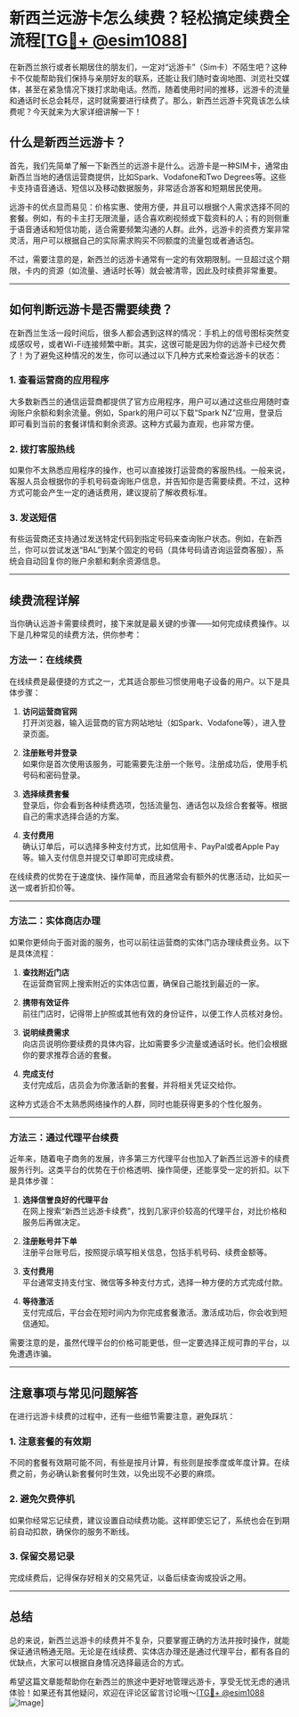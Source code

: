 # 新西兰远游卡怎么续费？轻松搞定续费全流程[[TG💪+ @esim1088](https://t.me/s/esim1088)]

在新西兰旅行或者长期居住的朋友们，一定对“远游卡”（Sim卡）不陌生吧？这种卡不仅能帮助我们保持与亲朋好友的联系，还能让我们随时查询地图、浏览社交媒体，甚至在紧急情况下拨打求助电话。然而，随着使用时间的推移，远游卡的流量和通话时长总会耗尽，这时就需要进行续费了。那么，新西兰远游卡究竟该怎么续费呢？今天就来为大家详细讲解一下！

## 什么是新西兰远游卡？

首先，我们先简单了解一下新西兰的远游卡是什么。远游卡是一种SIM卡，通常由新西兰当地的通信运营商提供，比如Spark、Vodafone和Two Degrees等。这些卡支持语音通话、短信以及移动数据服务，非常适合游客和短期居民使用。

远游卡的优点显而易见：价格实惠、使用方便，并且可以根据个人需求选择不同的套餐。例如，有的卡主打无限流量，适合喜欢刷视频或下载资料的人；有的则侧重于语音通话和短信功能，适合需要频繁沟通的人群。此外，远游卡的资费方案非常灵活，用户可以根据自己的实际需求购买不同额度的流量包或者通话包。

不过，需要注意的是，新西兰的远游卡通常有一定的有效期限制。一旦超过这个期限，卡内的资源（如流量、通话时长等）就会被清零，因此及时续费非常重要。

---

## 如何判断远游卡是否需要续费？

在新西兰生活一段时间后，很多人都会遇到这样的情况：手机上的信号图标突然变成感叹号，或者Wi-Fi连接频繁中断。其实，这很可能是因为你的远游卡已经欠费了！为了避免这种情况的发生，你可以通过以下几种方式来检查远游卡的状态：

### 1. **查看运营商的应用程序**
大多数新西兰的通信运营商都提供了官方应用程序，用户可以通过这些应用随时查询账户余额和剩余流量。例如，Spark的用户可以下载“Spark NZ”应用，登录后即可看到当前的套餐详情和剩余资源。这种方式最为直观，也非常方便。

### 2. **拨打客服热线**
如果你不太熟悉应用程序的操作，也可以直接拨打运营商的客服热线。一般来说，客服人员会根据你的手机号码查询账户信息，并告知你是否需要续费。不过，这种方式可能会产生一定的通话费用，建议提前了解收费标准。

### 3. **发送短信**
有些运营商还支持通过发送特定代码到指定号码来查询账户状态。例如，在新西兰，你可以尝试发送“BAL”到某个固定的号码（具体号码请咨询运营商客服），系统会自动回复你的账户余额和剩余资源信息。

---

## 续费流程详解

当你确认远游卡需要续费时，接下来就是最关键的步骤——如何完成续费操作。以下是几种常见的续费方法，供你参考：

### 方法一：在线续费
在线续费是最便捷的方式之一，尤其适合那些习惯使用电子设备的用户。以下是具体步骤：

1. **访问运营商官网**  
   打开浏览器，输入运营商的官方网站地址（如Spark、Vodafone等），进入登录页面。
   
2. **注册账号并登录**  
   如果你是首次使用该服务，可能需要先注册一个账号。注册成功后，使用手机号码和密码登录。
   
3. **选择续费套餐**  
   登录后，你会看到各种续费选项，包括流量包、通话包以及综合套餐等。根据自己的需求选择合适的方案。
   
4. **支付费用**  
   确认订单后，可以选择多种支付方式，比如信用卡、PayPal或者Apple Pay等。输入支付信息并提交订单即可完成续费。

在线续费的优势在于速度快、操作简单，而且通常会有额外的优惠活动，比如买一送一或者折扣价等。

---

### 方法二：实体商店办理
如果你更倾向于面对面的服务，也可以前往运营商的实体门店办理续费业务。以下是具体流程：

1. **查找附近门店**  
   在运营商官网上搜索附近的实体店位置，确保自己能找到最近的一家。

2. **携带有效证件**  
   前往门店时，记得带上护照或其他有效的身份证件，以便工作人员核对身份。

3. **说明续费需求**  
   向店员说明你要续费的具体内容，比如需要多少流量或通话时长。他们会根据你的要求推荐合适的套餐。

4. **完成支付**  
   支付完成后，店员会为你激活新的套餐，并将相关凭证交给你。

这种方式适合不太熟悉网络操作的人群，同时也能获得更多的个性化服务。

---

### 方法三：通过代理平台续费
近年来，随着电子商务的发展，许多第三方代理平台也加入了新西兰远游卡的续费服务行列。这类平台的优势在于价格透明、操作简便，还能享受一定的折扣。以下是具体步骤：

1. **选择信誉良好的代理平台**  
   在网上搜索“新西兰远游卡续费”，找到几家评价较高的代理平台，对比价格和服务后再做决定。

2. **注册账号并下单**  
   注册平台账号后，按照提示填写相关信息，包括手机号码、续费金额等。

3. **支付费用**  
   平台通常支持支付宝、微信等多种支付方式，选择一种方便的方式完成付款。

4. **等待激活**  
   支付完成后，平台会在短时间内为你完成套餐激活。激活成功后，你会收到短信通知。

需要注意的是，虽然代理平台的价格可能更低，但一定要选择正规可靠的平台，以免遭遇诈骗。

---

## 注意事项与常见问题解答

在进行远游卡续费的过程中，还有一些细节需要注意，避免踩坑：

### 1. **注意套餐的有效期**  
   不同的套餐有效期可能不同，有些是按月计算，有些则是按季度或年度计算。在续费之前，务必确认新套餐何时生效，以免出现不必要的麻烦。

### 2. **避免欠费停机**  
   如果你经常忘记续费，建议设置自动续费功能。这样即使忘记了，系统也会在到期前自动扣款，确保你的服务不断线。

### 3. **保留交易记录**  
   完成续费后，记得保存好相关的交易凭证，以备后续查询或投诉之用。

---

## 总结

总的来说，新西兰远游卡的续费并不复杂，只要掌握正确的方法并按时操作，就能保证通讯畅通无阻。无论是在线续费、实体店办理还是通过代理平台，都有各自的优缺点，大家可以根据自身情况选择最适合的方式。

希望这篇文章能帮助你在新西兰的旅途中更好地管理远游卡，享受无忧无虑的通讯体验！如果还有其他疑问，欢迎在评论区留言讨论哦～[[TG💪+ @esim1088](https://t.me/s/esim1088) ![Image](https://i.postimg.cc/4NQfJmqS/Snipaste-2025-05-13-00-14-12.png)]